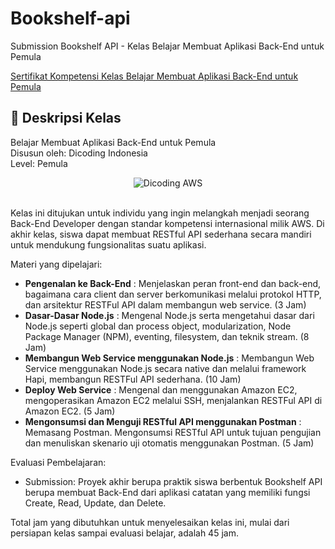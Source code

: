 # Bookshelf-api

Submission Bookshelf API - Kelas Belajar Membuat Aplikasi Back-End untuk Pemula

[Sertifikat Kompetensi Kelas Belajar Membuat Aplikasi Back-End untuk Pemula](https://www.dicoding.com/certificates/1OP8003M1XQK)

## 🚀 Deskripsi Kelas

Belajar Membuat Aplikasi Back-End untuk Pemula <br>
Disusun oleh: Dicoding Indonesia <br>
Level: Pemula

<div align="center">
  <img src="https://user-images.githubusercontent.com/95717485/225231893-e59de44d-0d3e-4e79-971b-a4d494565a74.png" alt="Dicoding AWS">
</div>

<br>

Kelas ini ditujukan untuk individu yang ingin melangkah menjadi seorang Back-End Developer dengan standar kompetensi internasional milik AWS. Di akhir kelas, siswa dapat membuat RESTful API sederhana secara mandiri untuk mendukung fungsionalitas suatu aplikasi.

Materi yang dipelajari:

- **Pengenalan ke Back-End** : Menjelaskan peran front-end dan back-end, bagaimana cara client dan server berkomunikasi melalui protokol HTTP, dan arsitektur RESTFul API dalam membangun web service. (3 Jam) 
- **Dasar-Dasar Node.js** : Mengenal Node.js serta mengetahui dasar dari Node.js seperti global dan process object, modularization, Node Package Manager (NPM), eventing, filesystem, dan teknik stream. (8 Jam)
- **Membangun Web Service menggunakan Node.js** : Membangun Web Service menggunakan Node.js secara native dan melalui framework Hapi, membangun RESTFul API sederhana. (10 Jam)
- **Deploy Web Service** : Mengenal dan menggunakan Amazon EC2, mengoperasikan Amazon EC2 melalui SSH, menjalankan RESTFul API di Amazon EC2. (5 Jam)
- **Mengonsumsi dan Menguji RESTful API menggunakan Postman** : Memasang Postman. Mengonsumsi RESTful API untuk tujuan pengujian dan menuliskan skenario uji otomatis menggunakan Postman. (5 Jam)

Evaluasi Pembelajaran:

- Submission: Proyek akhir berupa praktik siswa berbentuk Bookshelf API berupa membuat Back-End dari aplikasi catatan yang memiliki fungsi Create, Read, Update, dan Delete.

Total jam yang dibutuhkan untuk menyelesaikan kelas ini, mulai dari persiapan kelas sampai evaluasi belajar, adalah 45 jam.
